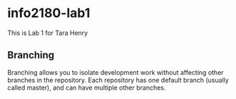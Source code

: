 # info2180-lab1

This is Lab 1 for Tara Henry

## Branching

Branching allows you to isolate development work without affecting other branches in the repository. Each repository has one default branch (usually called master), and can have multiple other branches. 